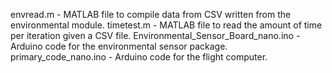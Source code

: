 envread.m - MATLAB file to compile data from CSV written from the environmental module.
timetest.m - MATLAB file to read the amount of time per iteration given a CSV file.
Environmental_Sensor_Board_nano.ino - Arduino code for the environmental sensor package.
primary_code_nano.ino - Arduino code for the flight computer.
